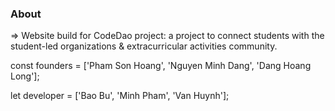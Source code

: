 ### About

=> Website build for CodeDao project: a project to connect students with the student-led organizations & extracurricular activities community.

const founders = ['Pham Son Hoang', 'Nguyen Minh Dang', 'Dang Hoang Long'];

let developer = ['Bao Bu', 'Minh Pham', 'Van Huynh'];
